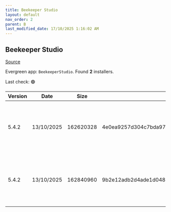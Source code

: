 ```yaml
---
title: Beekeeper Studio
layout: default
nav_order: 2
parent: B
last_modified_date: 17/10/2025 1:16:02 AM
---
```


## Beekeeper Studio

[Source](https://www.beekeeperstudio.io/)

Evergreen app: `BeekeeperStudio`. Found **2** installers.

Last check: 🟢

| Version | Date       | Size      | Sha256                                                           | Architecture | InstallerType | Type | URI                                                                                                                                                                                                                                    |
| ------- | ---------- | --------- | ---------------------------------------------------------------- | ------------ | ------------- | ---- | -------------------------------------------------------------------------------------------------------------------------------------------------------------------------------------------------------------------------------------- |
| 5.4.2   | 13/10/2025 | 162620328 | 4e0ea9257d304c7bda977edfdeff0edbeecd37b678044bafdb10c1f598b1bd30 | x86          | Portable      | exe  | [https://github.com/beekeeper-studio/beekeeper-studio/releases/download/v5.4.2/Beekeeper-Studio-5.4.2-portable.exe](https://github.com/beekeeper-studio/beekeeper-studio/releases/download/v5.4.2/Beekeeper-Studio-5.4.2-portable.exe) |
| 5.4.2   | 13/10/2025 | 162840960 | 9b2e12adb2d4ade1d048ddc4c088526d4615cdb69880861a0a7715d135efdc33 | x86          | Default       | exe  | [https://github.com/beekeeper-studio/beekeeper-studio/releases/download/v5.4.2/Beekeeper-Studio-Setup-5.4.2.exe](https://github.com/beekeeper-studio/beekeeper-studio/releases/download/v5.4.2/Beekeeper-Studio-Setup-5.4.2.exe)       |
